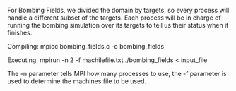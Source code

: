 For Bombing Fields, we divided the domain by targets, so every process will
handle a different subset of the targets.
Each process will be in charge of running the bombing simulation over its 
targets to tell us their status when it finishes.

Compiling:
mpicc bombing_fields.c -o bombing_fields

Executing:
mpirun -n 2 -f machilefile.txt ./bombing_fields < input_file

The -n parameter tells MPI how many processes to use, the -f parameter is used
to determine the machines file to be used.